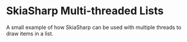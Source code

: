 # SkiaSharp Multi-threaded Lists

A small example of how SkiaSharp can be used with multiple threads to draw items in a list.
